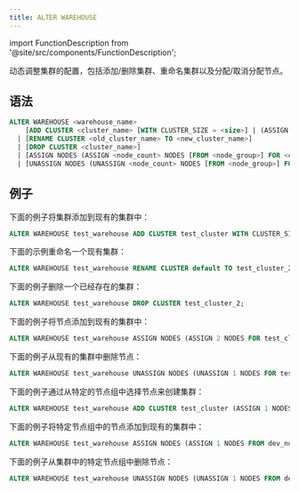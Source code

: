 ```yaml
---
title: ALTER WAREHOUSE
---
```


import FunctionDescription from '@site/src/components/FunctionDescription';

<FunctionDescription description="引入或更新: v1.2.687"/>

动态调整集群的配置，包括添加/删除集群、重命名集群以及分配/取消分配节点。

## 语法

```sql
ALTER WAREHOUSE <warehouse_name>
    [ADD CLUSTER <cluster_name> [WITH CLUSTER_SIZE = <size>] | (ASSIGN <node_count> NODES FROM <node_group>) ]
  | [RENAME CLUSTER <old_cluster_name> TO <new_cluster_name>]
  | [DROP CLUSTER <cluster_name>]
  | [ASSIGN NODES (ASSIGN <node_count> NODES [FROM <node_group>] FOR <cluster_name>)]
  | [UNASSIGN NODES (UNASSIGN <node_count> NODES [FROM <node_group>] FOR <cluster_name>)]

```

## 例子

下面的例子将集群添加到现有的集群中：

```sql
ALTER WAREHOUSE test_warehouse ADD CLUSTER test_cluster WITH CLUSTER_SIZE = 3;
```

下面的示例重命名一个现有集群：

```sql
ALTER WAREHOUSE test_warehouse RENAME CLUSTER default TO test_cluster_2;
```

下面的例子删除一个已经存在的集群：

```sql
ALTER WAREHOUSE test_warehouse DROP CLUSTER test_cluster_2;
```

下面的例子将节点添加到现有的集群中：

```sql
ALTER WAREHOUSE test_warehouse ASSIGN NODES (ASSIGN 2 NODES FOR test_cluster);
```

下面的例子从现有的集群中删除节点：

```sql
ALTER WAREHOUSE test_warehouse UNASSIGN NODES (UNASSIGN 1 NODES FOR test_cluster);
```

下面的例子通过从特定的节点组中选择节点来创建集群：

```sql
ALTER WAREHOUSE test_warehouse ADD CLUSTER test_cluster (ASSIGN 1 NODES FROM dev_node, ASSIGN 1 NODES FROM infra_node);
```

下面的例子将特定节点组中的节点添加到现有的集群中：

```sql
ALTER WAREHOUSE test_warehouse ASSIGN NODES (ASSIGN 1 NODES FROM dev_node FOR default, ASSIGN 1 NODES FROM infra_node FOR default);
```

下面的例子从集群中的特定节点组中删除节点：

```sql
ALTER WAREHOUSE test_warehouse UNASSIGN NODES (UNASSIGN 1 NODES FROM dev_node FOR default, UNASSIGN 2 NODES FROM infra_node FOR default);
```
